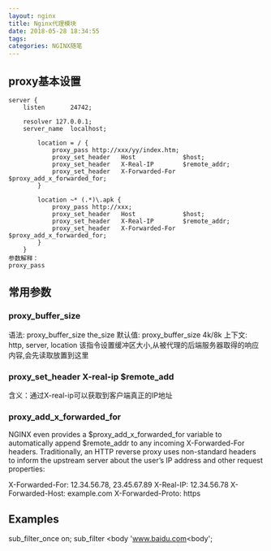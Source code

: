 ```yaml
---
layout: nginx
title: Nginx代理模块
date: 2018-05-28 18:34:55
tags:
categories: NGINX随笔
---
```

## proxy基本设置
```nginx
server {
	listen       24742;

    resolver 127.0.0.1;
	server_name  localhost;

        location = / {
            proxy_pass http://xxx/yy/index.htm;
            proxy_set_header   Host             $host;
            proxy_set_header   X-Real-IP        $remote_addr;
            proxy_set_header   X-Forwarded-For  $proxy_add_x_forwarded_for;
        }

        location ~* (.*)\.apk {
            proxy_pass http://xxx;
            proxy_set_header   Host             $host;
            proxy_set_header   X-Real-IP        $remote_addr;
            proxy_set_header   X-Forwarded-For  $proxy_add_x_forwarded_for;
        }
    }
参数解释：
proxy_pass
```
## 常用参数
### proxy_buffer_size
语法: proxy_buffer_size the_size
默认值: proxy_buffer_size 4k/8k
上下文: http, server, location
该指令设置缓冲区大小,从被代理的后端服务器取得的响应内容,会先读取放置到这里
### proxy_set_header    X-real-ip $remote_add
含义：通过X-real-ip可以获取到客户端真正的IP地址
### proxy_add_x_forwarded_for
NGINX even provides a $proxy_add_x_forwarded_for variable to automatically append $remote_addr to any incoming X-Forwarded-For headers.
Traditionally, an HTTP reverse proxy uses non-standard headers to inform the upstream server about the user’s IP address and other request properties:

X-Forwarded-For: 12.34.56.78, 23.45.67.89
X-Real-IP: 12.34.56.78
X-Forwarded-Host: example.com
X-Forwarded-Proto: https
## Examples
sub_filter_once on;
sub_filter <body 'www.baidu.com<body';